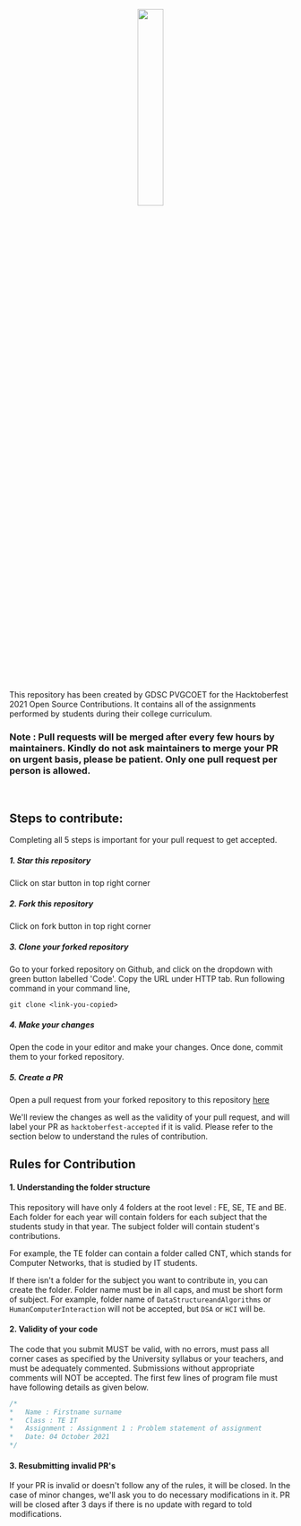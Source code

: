  <p align="center">
 <img src="https://camo.githubusercontent.com/5a8d352f17e028b08d7afe24eeb3293740bf399826ee1e3726dbae93d685c2b7/68747470733a2f2f6861636b746f626572666573742e6469676974616c6f6365616e2e636f6d2f5f6e7578742f696d672f6c6f676f2d6861636b746f626572666573742d66756c6c2e663432653362312e737667" width="30%"/>
</p>
<br/>

This repository has been created by GDSC PVGCOET for the Hacktoberfest 2021 Open Source Contributions. It contains all of the assignments performed by students during their college curriculum. 

### Note : Pull requests will be merged after every few hours by maintainers. Kindly do not ask maintainers to merge your PR on urgent basis, please be patient. Only one pull request per person is allowed. 
<br/>

## Steps to contribute: 

Completing all 5 steps is important for your pull request to get accepted.

##### 1. Star this repository
Click on star button in top right corner

##### 2. Fork this repository 
Click on fork button in top right corner
##### 3. Clone your forked repository
Go to your forked repository on Github, and click on the dropdown with green button labelled 'Code'. Copy the URL under HTTP tab. Run following command in your command line, 
```
git clone <link-you-copied>
```
##### 4. Make your changes
Open the code in your editor and make your changes. Once done, commit them to your forked repository. 
##### 5. Create a PR  
Open a pull request from your forked repository to this repository [here](https://github.com/dscpvgcoet/Hacktoberfest-2021-College/pulls)

We'll review the changes as well as the validity of your pull request, and will label your PR as `hacktoberfest-accepted` if it is valid. Please refer to the section below to understand the rules of contribution.

## Rules for Contribution

#### 1. Understanding the folder structure

This repository will have only 4 folders at the root level : FE, SE, TE and BE. Each folder for each year will contain folders for each subject that the students study in that year. The subject folder will contain student's contributions. 

For example, the TE folder can contain a folder called CNT, which stands for Computer Networks, that is studied by IT students. 

If there isn't a folder for the subject you want to contribute in, you can create the folder. Folder name must be in all caps, and must be short form of subject. For example, folder name of  `DataStructureandAlgorithms` or `HumanComputerInteraction` will not be accepted, but `DSA` or `HCI` will be.

#### 2.  Validity of your code

The code that you submit MUST be valid, with no errors, must pass all corner cases as specified by the University syllabus or your teachers, and must be adequately commented. Submissions without appropriate comments will NOT be accepted. The first few lines of program file must have following details as given below.
```c
/*  
*   Name : Firstname surname
*   Class : TE IT
*   Assignment : Assignment 1 : Problem statement of assignment
*   Date: 04 October 2021
*/
```

#### 3. Resubmitting invalid PR's

If your PR is invalid or doesn't follow any of the rules, it will be closed. In the case of minor changes, we'll ask you to do necessary modifications in it. PR will be closed after 3 days if there is no update with regard to told modifications. 

